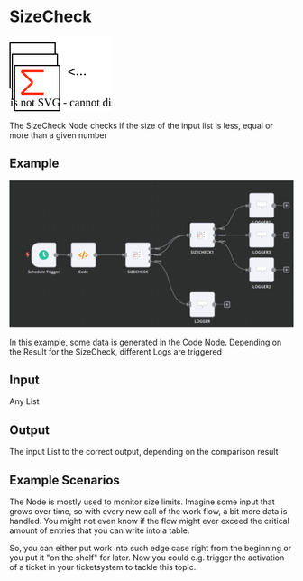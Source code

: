 # SizeCheck

![Logo](./data/logos/SizeCheck.svg)


The SizeCheck Node checks if the size of the input list is less, equal or more than a given number


## Example

![Example for SizeCheck](./data/examples/sizecheck.png)

In this example, some data is generated in the Code Node. Depending on the Result for the SizeCheck, different Logs are triggered

## Input

Any List

## Output

The input List to the correct output, depending on the comparison result


## Example Scenarios

The Node is mostly used to monitor size limits. Imagine some input that grows over time, so with every new call of the work flow, a bit more data is handled. You might not even know if the flow might ever exceed the critical amount of entries that you can write into a table. 

So, you can either put work into such edge case right from the beginning or you put it "on the shelf" for later. Now you could e.g. trigger the activation of a ticket in your ticketsystem to tackle this topic. 
